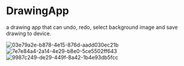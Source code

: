 # DrawingApp
 
a drawing app that can undo, redo, select background image and save drawing to device.



![03e79a2e-b878-4e15-876d-aadd030ec21b](https://github.com/kaankirman/DrawingApp/assets/65332708/84776c88-26e3-4f1e-9f00-036ccd15251c)
![7e7e84a4-2a14-4e29-b8e0-5ce5502ff643](https://github.com/kaankirman/DrawingApp/assets/65332708/36dccb83-6038-479d-8c93-7696f818cd93)
![9987c249-de29-449f-8a42-1b4e93db5fcc](https://github.com/kaankirman/DrawingApp/assets/65332708/bbd6807f-3a18-4b89-9d3d-945819857d6b)


